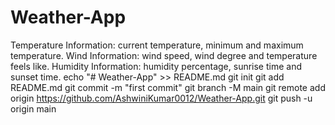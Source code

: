 # Weather-App
Temperature Information: current temperature, minimum and maximum temperature. Wind Information: wind speed, wind degree and temperature feels like. Humidity Information: humidity percentage, sunrise time and sunset time.
echo "# Weather-App" >> README.md
git init
git add README.md
git commit -m "first commit"
git branch -M main
git remote add origin https://github.com/AshwiniKumar0012/Weather-App.git
git push -u origin main

